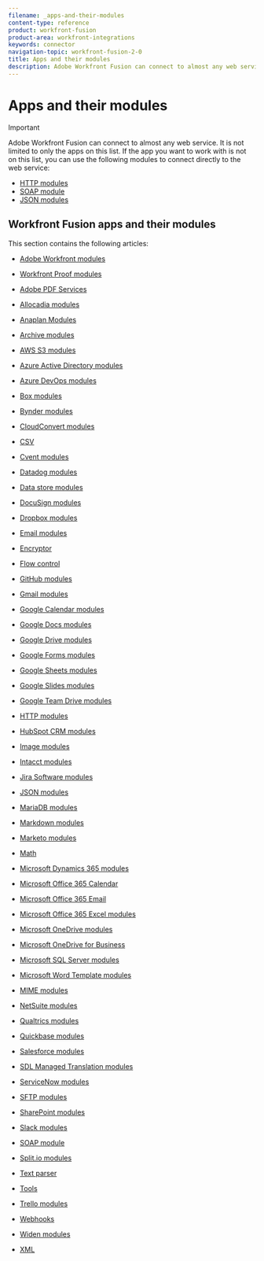 ```yaml
---
filename: _apps-and-their-modules
content-type: reference
product: workfront-fusion
product-area: workfront-integrations
keywords: connector
navigation-topic: workfront-fusion-2-0
title: Apps and their modules
description: Adobe Workfront Fusion can connect to almost any web service. It is not limited to only the apps on this list. If the app you want to work with is not on this list, you can use the following modules to connect directly to the web service:
---
```


# Apps and their modules

>[!IMPORTANT]
>
>Adobe Workfront Fusion can connect to almost any web service. It is not limited to only the apps on this list. If the app you want to work with is not on this list, you can use the following modules to connect directly to the web service:
>
>* [HTTP modules](../../workfront-fusion/apps-and-their-modules/http-modules/http-modules.md) 
>* [SOAP module](../../workfront-fusion/apps-and-their-modules/soap-module.md) 
>* [JSON modules](../../workfront-fusion/apps-and-their-modules/json-modules.md) 
>

## Workfront Fusion apps and their modules

This section contains the following articles:

* [Adobe Workfront modules](../../workfront-fusion/apps-and-their-modules/workfront-modules.md) 
* [Workfront Proof modules](../../workfront-fusion/apps-and-their-modules/workfront-proof-modules.md) 
* [Adobe PDF Services](../../workfront-fusion/apps-and-their-modules/pdf-modules.md)

  <!--
  Adobe Acrobat Sign modules
  -->

  <!--
  ActiveCampaign modules
  -->

  <!--
  Airtable modules
  -->

* [Allocadia modules](../../workfront-fusion/apps-and-their-modules/allocadia-modules.md) 
* [Anaplan Modules](../../workfront-fusion/apps-and-their-modules/anaplan-modules.md) 
* [Archive modules](../../workfront-fusion/apps-and-their-modules/archive-modules.md) 
* [AWS S3 modules](../../workfront-fusion/apps-and-their-modules/aws-s3-modules.md) 
* [Azure Active Directory modules](../../workfront-fusion/apps-and-their-modules/azure-ad-modules.md) 
* [Azure DevOps modules](../../workfront-fusion/apps-and-their-modules/azure-dev-ops.md)

  <!--
  Barcodes
  -->

* [Box modules](../../workfront-fusion/apps-and-their-modules/box-modules.md) 
* [Bynder modules](../../workfront-fusion/apps-and-their-modules/bynder-modules.md) 
* [CloudConvert modules](../../workfront-fusion/apps-and-their-modules/cloud-convert-modules.md)

  <!--
  Converter (More information coming soon)
  -->

* [CSV](../../workfront-fusion/apps-and-their-modules/csv.md) 
* [Cvent modules](../../workfront-fusion/apps-and-their-modules/cvent-modules.md) 
* [Datadog modules](../../workfront-fusion/apps-and-their-modules/datadog-modules.md) 
* [Data store modules](../../workfront-fusion/apps-and-their-modules/data-store-modules.md) 
* [DocuSign modules](../../workfront-fusion/apps-and-their-modules/docusign-modules.md) 
* [Dropbox modules](../../workfront-fusion/apps-and-their-modules/dropbox-modules.md)

  <!--
  Egnyte modules
  -->

* [Email modules](../../workfront-fusion/apps-and-their-modules/email-modules.md) 
* [Encryptor](../../workfront-fusion/apps-and-their-modules/encryptor-modules.md) 
* [Flow control](../../workfront-fusion/apps-and-their-modules/flow-control.md)

  <!--
  FTP modules
  -->

* [GitHub modules](../../workfront-fusion/apps-and-their-modules/github.md)

  <!--
  GitLab modules
  -->

* [Gmail modules](../../workfront-fusion/apps-and-their-modules/gmail-modules.md) 
* [Google Calendar modules](../../workfront-fusion/apps-and-their-modules/google-calendar-modules.md) 
* [Google Docs modules](../../workfront-fusion/apps-and-their-modules/google-docs-modules.md) 
* [Google Drive modules](../../workfront-fusion/apps-and-their-modules/google-drive-modules.md) 
* [Google Forms modules](../../workfront-fusion/apps-and-their-modules/google-forms-modules.md) 
* [Google Sheets modules](../../workfront-fusion/apps-and-their-modules/google-sheets-modules.md) 
* [Google Slides modules](../../workfront-fusion/apps-and-their-modules/google-slides-modules.md) 
* [Google Team Drive modules](../../workfront-fusion/apps-and-their-modules/google-team-drive-modules.md) 
* [HTTP modules](../../workfront-fusion/apps-and-their-modules/http-modules/http-modules.md) 
* [HubSpot CRM modules](../../workfront-fusion/apps-and-their-modules/hubspot-crm-modules.md) 
* [Image modules](../../workfront-fusion/apps-and-their-modules/image-module.md) 
* [Intacct modules](../../workfront-fusion/apps-and-their-modules/intacct-modules.md)

  <!--
  ISO modules
  -->

* [Jira Software modules](../../workfront-fusion/apps-and-their-modules/jira-software-modules.md) 
* [JSON modules](../../workfront-fusion/apps-and-their-modules/json-modules.md) 
* [MariaDB modules](../../workfront-fusion/apps-and-their-modules/mariadb-modules.md) 
* [Markdown modules](../../workfront-fusion/apps-and-their-modules/markdown-modules.md) 
* [Marketo modules](../../workfront-fusion/apps-and-their-modules/marketo-modules.md) 
* [Math](../../workfront-fusion/apps-and-their-modules/math-module.md) 
* [Microsoft Dynamics 365 modules](../../workfront-fusion/apps-and-their-modules/microsoft-dynamics-365-modules.md) 
* [Microsoft Office 365 Calendar](../../workfront-fusion/apps-and-their-modules/microsoft-365-calendar-modules.md) 
* [Microsoft Office 365 Email](../../workfront-fusion/apps-and-their-modules/microsoft-365-email-modules.md) 
* [Microsoft Office 365 Excel modules](../../workfront-fusion/apps-and-their-modules/microsoft-365-excel-modules.md) 
* [Microsoft OneDrive modules](../../workfront-fusion/apps-and-their-modules/microsoft-onedrive-modules.md) 
* [Microsoft OneDrive for Business](../../workfront-fusion/apps-and-their-modules/microsoft-onedrive-for-business-modules.md) 
* [Microsoft SQL Server modules](../../workfront-fusion/apps-and-their-modules/microsoft-sql-server-modules.md) 
* [Microsoft Word Template modules](../../workfront-fusion/apps-and-their-modules/microsoft-word-templates-modules.md) 
* [MIME modules](../../workfront-fusion/apps-and-their-modules/mime.md) 
* [NetSuite modules](../../workfront-fusion/apps-and-their-modules/netsuite.md) 
* [Qualtrics modules](../../workfront-fusion/apps-and-their-modules/qualtrics-modules.md) 
* [Quickbase modules](../../workfront-fusion/apps-and-their-modules/quickbase-modules.md) 
* [Salesforce modules](../../workfront-fusion/apps-and-their-modules/salesforce-modules.md) 
* [SDL Managed Translation modules](../../workfront-fusion/apps-and-their-modules/sdl-managed-translation-modules.md) 
* [ServiceNow modules](../../workfront-fusion/apps-and-their-modules/servicenow-modules.md) 
* [SFTP modules](../../workfront-fusion/apps-and-their-modules/sftp.md) 
* [SharePoint modules](../../workfront-fusion/apps-and-their-modules/sharepoint-modules.md) 
* [Slack modules](../../workfront-fusion/apps-and-their-modules/slack-modules.md) 
* [SOAP module](../../workfront-fusion/apps-and-their-modules/soap-module.md) 
* [Split.io modules](../../workfront-fusion/apps-and-their-modules/split-io-modules.md) 
* [Text parser](../../workfront-fusion/apps-and-their-modules/text-parser.md) 
* [Tools](../../workfront-fusion/apps-and-their-modules/tools-modules.md) 
* [Trello modules](../../workfront-fusion/apps-and-their-modules/trello-modules.md) 
* [Webhooks](../../workfront-fusion/apps-and-their-modules/webhooks-updated.md) 
* [Widen modules](../../workfront-fusion/apps-and-their-modules/widen-modules.md)

  <!--
  Workday modules
  -->

* [XML](../../workfront-fusion/apps-and-their-modules/xml-modules.md)

